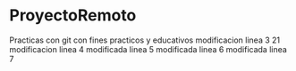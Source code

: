# ProyectoRemoto
Practicas con git con fines practicos y educativos
modificacion linea 3 21
modificacion linea 4
modificada linea 5
modificada linea 6
modificada linea 7